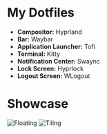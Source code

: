 # My Dotfiles

* **Compositor:** Hyprland
* **Bar:** Waybar
* **Application Launcher:** Tofi
* **Terminal:** Kitty
* **Notification Center:** Swaync
* **Lock Screen:** Hyprlock
* **Logout Screen:** WLogout

# Showcase
![Floating](Pictures/showcase/floating.png "Floating")
![Tiling](Pictures/showcase/tiling.png "Tiling")

